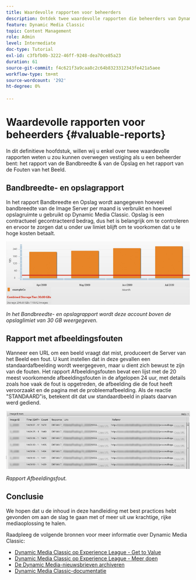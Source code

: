 ```yaml
---
title: Waardevolle rapporten voor beheerders
description: Ontdek twee waardevolle rapporten die beheerders van Dynamic Media Classic zouden moeten overwegen vestiging.
feature: Dynamic Media Classic
topic: Content Management
role: Admin
level: Intermediate
doc-type: Tutorial
exl-id: c3fbfb0b-3222-46ff-9248-dea70ce85a23
duration: 61
source-git-commit: f4c621f3a9caa8c2c64b8323312343fe421a5aee
workflow-type: tm+mt
source-wordcount: '292'
ht-degree: 0%

---
```


# Waardevolle rapporten voor beheerders {#valuable-reports}

In dit definitieve hoofdstuk, willen wij u enkel over twee waardevolle rapporten weten u zou kunnen overwegen vestiging als u een beheerder bent: het rapport van de Bandbreedte &amp; van de Opslag en het rapport van de Fouten van het Beeld.

## Bandbreedte- en opslagrapport

In het rapport Bandbreedte en Opslag wordt aangegeven hoeveel bandbreedte van de Image Server per maand is verbruikt en hoeveel opslagruimte u gebruikt op Dynamic Media Classic. Opslag is een contractueel gecontracteerd bedrag, dus het is belangrijk om te controleren en ervoor te zorgen dat u onder uw limiet blijft om te voorkomen dat u te hoge kosten betaalt.

![afbeelding](assets/valuable-reports/reports-1.jpg)

_In het Bandbreedte- en opslagrapport wordt deze account boven de opslaglimiet van 30 GB weergegeven._

## Rapport met afbeeldingsfouten

Wanneer een URL om een beeld vraagt dat mist, produceert de Server van het Beeld een fout. U kunt instellen dat in deze gevallen een standaardafbeelding wordt weergegeven, maar u dient zich bewust te zijn van de fouten. Het rapport Afbeeldingsfouten bevat een lijst met de 20 meest voorkomende afbeeldingsfouten in de afgelopen 24 uur, met details zoals hoe vaak de fout is opgetreden, de afbeelding die de fout heeft veroorzaakt en de pagina met de probleemafbeelding. Als de reactie &quot;STANDAARD&quot;is, betekent dit dat uw standaardbeeld in plaats daarvan werd gediend.

![afbeelding](assets/valuable-reports/reports-2.jpg)

_Rapport Afbeeldingsfout._

## Conclusie

We hopen dat u de inhoud in deze handleiding met best practices hebt gevonden om aan de slag te gaan met of meer uit uw krachtige, rijke mediaoplossing te halen.

Raadpleeg de volgende bronnen voor meer informatie over Dynamic Media Classic:

- [Dynamic Media Classic op Experience League - Get to Value](https://guided.adobe.com/?launch=AEM-5a#recommended/solutions/experience-manager)
- [Dynamic Media Classic op Experience League - Meer doen](https://guided.adobe.com/?launch=AEM-6a#recommended/solutions/experience-manager)
- [De Dynamic Media-nieuwsbrieven archiveren](https://experienceleague.adobe.com/docs/dynamic-media-classic/using/dynamic-media-newsletter.html)
- [Dynamic Media Classic-documentatie](https://experienceleague.adobe.com/docs/dynamic-media-classic/using/home.html)
